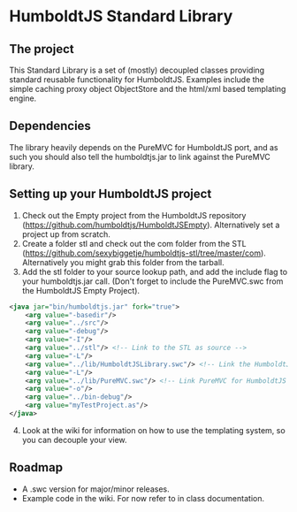 HumboldtJS Standard Library
===========================

## The project
This Standard Library is a set of (mostly) decoupled classes providing standard reusable functionality for HumboldtJS. Examples include the simple caching proxy object ObjectStore and the html/xml based templating engine.

## Dependencies
The library heavily depends on the PureMVC for HumboldtJS port, and as such you should also tell the humboldtjs.jar to link against the PureMVC library.

## Setting up your HumboldtJS project
1. Check out the Empty project from the HumboldtJS repository (https://github.com/humboldtjs/HumboldtJSEmpty). Alternatively set a project up from scratch.
2. Create a folder stl and check out the com folder from the STL (https://github.com/sexybiggetje/humboldtjs-stl/tree/master/com). Alternatively you might grab this folder from the tarball.
3. Add the stl folder to your source lookup path, and add the include flag to your humboldtjs.jar call. (Don't forget to include the PureMVC.swc from the HumboldtJS Empty Project).

```xml
<java jar="bin/humboldtjs.jar" fork="true">
	<arg value="-basedir"/>
	<arg value="../src"/>
	<arg value="-debug"/>
	<arg value="-I"/>
	<arg value="../stl"/> <!-- Link to the STL as source -->
	<arg value="-L"/>
	<arg value="../lib/HumboldtJSLibrary.swc"/> <!-- Link the HumboldtJS Core Library -->
	<arg value="-L"/>
	<arg value="../lib/PureMVC.swc"/> <!-- Link PureMVC for HumboldtJS -->
	<arg value="-o"/>
	<arg value="../bin-debug"/>
	<arg value="myTestProject.as"/>
</java>
```
4. Look at the wiki for information on how to use the templating system, so you can decouple your view.

## Roadmap
* A .swc version for major/minor releases.
* Example code in the wiki. For now refer to in class documentation.